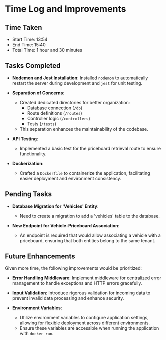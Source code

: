 # Time Log and Improvements

## Time Taken

- Start Time: 13:54
- End Time: 15:40
- Total Time: 1 hour and 30 minutes

## Tasks Completed

- **Nodemon and Jest Installation**: Installed `nodemon` to automatically restart the server during development and `jest` for unit testing.

- **Separation of Concerns**:
  - Created dedicated directories for better organization:
    - Database connection (`/db`)
    - Route definitions (`/routes`)
    - Controller logic (`/controllers`)
    - Tests (`/tests`)
  - This separation enhances the maintainability of the codebase.

- **API Testing**:
  - Implemented a basic test for the priceboard retrieval route to ensure functionality.

- **Dockerization**:
  - Crafted a `Dockerfile` to containerize the application, facilitating easier deployment and environment consistency.

## Pending Tasks

- **Database Migration for 'Vehicles' Entity**:
  - Need to create a migration to add a 'vehicles' table to the database.

- **New Endpoint for Vehicle-Priceboard Association**:
  - An endpoint is required that would allow associating a vehicle with a priceboard, ensuring that both entities belong to the same tenant.

## Future Enhancements

Given more time, the following improvements would be prioritized:

- **Error Handling Middleware**: Implement middleware for centralized error management to handle exceptions and HTTP errors gracefully.

- **Input Validation**: Introduce rigorous validation for incoming data to prevent invalid data processing and enhance security.

- **Environment Variables**:
  - Utilize environment variables to configure application settings, allowing for flexible deployment across different environments.
  - Ensure these variables are accessible when running the application with `docker run`.

